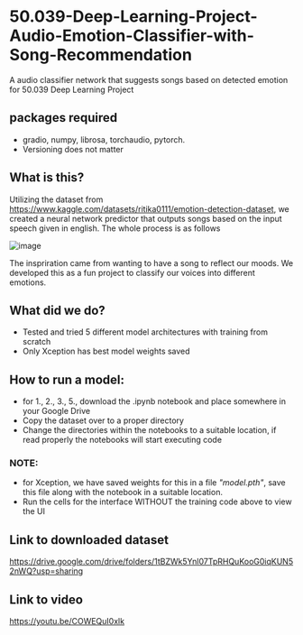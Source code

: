 # 50.039-Deep-Learning-Project-Audio-Emotion-Classifier-with-Song-Recommendation
A audio classifier network that suggests songs based on detected emotion for 50.039 Deep Learning Project 

## packages required
- gradio, numpy, librosa, torchaudio, pytorch.
- Versioning does not matter

## What is this?
Utilizing the dataset from https://www.kaggle.com/datasets/ritika0111/emotion-detection-dataset, we created a neural network predictor that outputs songs based on the input speech given in english. The whole process is as follows

![image](https://user-images.githubusercontent.com/72377837/163773262-c69f630e-4f86-4a26-a3cf-b67d92d55c83.png)

The inspriration came from wanting to have a song to reflect our moods. We developed this as a fun project to classify our voices into different emotions.


## What did we do?
- Tested and tried 5 different model architectures with training from scratch
- Only Xception has best model weights saved


## How to run a model:
- for 1., 2., 3., 5., download the .ipynb notebook and place somewhere in your Google Drive
- Copy the dataset over to a proper directory
- Change the directories within the notebooks to a suitable location, if read properly the notebooks will start executing code

### NOTE:
- for Xception, we have saved weights for this in a file _"model.pth"_, save this file along with the notebook in a suitable location.
- Run the cells for the interface WITHOUT the training code above to view the UI 

## Link to downloaded dataset
https://drive.google.com/drive/folders/1tBZWk5Ynl07TpRHQuKooG0iqKUN52nWQ?usp=sharing

## Link to video
https://youtu.be/COWEQuI0xlk
